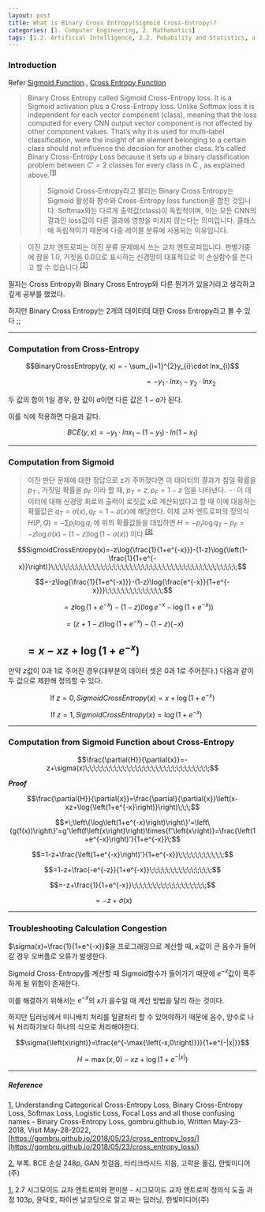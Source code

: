 ```yaml
---
layout: post
title: What is Binary Cross Entropy(Sigmoid Cross-Entropy)?
categories: [1. Computer Engineering, 2. Mathematics]
tags: [1.2. Artificial Intelligence, 2.2. Pobability and Statistics, a.b. Regression Problem]
---
```


### Introduction

Refer [Sigmoid Function](https://maizer2.github.io/1.%20computer%20engineering/2022/05/19/sigmoid-function.html)., [Cross Entropy Function](https://maizer2.github.io/1.%20computer%20engineering/2.%20mathematics/2022/05/15/Cross-Entropy.html)

> Binary Cross Entropy called Sigmoid Cross-Entropy loss. It is a Sigmoid activation plus a Cross-Entropy loss. Unlike Softmax loss it is independent for each vector component (class), meaning that the loss computed for every CNN output vector component is not affected by other component values. That’s why it is used for multi-label classification, were the insight of an element belonging to a certain class should not influence the decision for another class. It’s called Binary Cross-Entropy Loss because it sets up a binary classification problem between $C′=2$ classes for every class in $C$ , as explained above.<sup><a href="#footnote_1_1" name="footnote_1_2">[1]</a></sup>
>> Sigmoid Cross-Entropy라고 불리는 Binary Cross Entropy는 Sigmoid 활성화 함수와 Cross-Entropy loss function을 합친 것입니다. Softmax와는 다르게 출력값(class)이 독립적이며, 이는 모든 CNN의 결과인 loss값이 다른 결과에 영향을 미치지 않는다는 의미입니다. 클래스에 독립적이기 때문에 다중 레이블 분류에 사용되는 이유입니다.

> 이진 교차 엔트로피는 이진 분류 문제에서 쓰는 교차 엔트로피입니다. 판별기중에 참을 1.0, 거짓을 0.0으로 표시하는 신경망이 대표적으로 이 손실함수를 쓴다고 할 수 있습니다.<sup><a href="#footnote_2_1" name="footnote_2_2">[2]</a></sup>

필자는 Cross Entropy와 Binary Cross Entroyp와 다른 뭔가가 있을거라고 생각하고 깊게 공부를 했었다.

하지만 Binary Cross Entropy는 2개의 데이터데 대한 Cross Entropy라고 볼 수 있다 ;;

---

### Computation from Cross-Entropy

$$BinaryCrossEntropy(y, x) = - \sum_{i=1}^{2}y_{i}\cdot lnx_{i}$$

$$\;\;\;\;\;\;\;\;\;\;\;\;\;\;\;\;\;\;\;\;\;\;\;\;\;\;\;\;\;\;\;\;\;\;\;\;\;\;\;\;\;\;\;\;\;\;\;\;\;\;\;\;\;\;\ = - y_{1}\cdot lnx_{1} - y_{2}\cdot lnx_{2}$$

두 값의 합이 1일 경우, 한 값이 $a$이면 다른 값은 $1 - a$가 된다.

이를 식에 적용하면 다음과 같다.

$$BCE(y, x) = - y_{1}\cdot lnx_{1} - (1 - y_{1})\cdot ln(1 - x_{1})$$

---

### Computation from Sigmoid

> 이진 판단 문제에 대한 정답으로 z가 주어졌다면 이 데이터의 결과가 참일 확률을 $p_{T}$ , 거짓일 확률을 $p_{F}$ 이라 할 때, $p_{T} = z, p_{F}=1-z$ 임을 나타낸다. $\cdots$ 이 데이터에 대해 신경망 회로의 출력이 로짓값 x로 계산되었다고 할 때 이에 대응하는 확률값은 $q_{T}=\sigma(x), q_{F}=1-\sigma(x)$에 해당한다. 이제 교차 엔트로피의 정의식 $H(P,Q)=-\sum{p_{i}\log{q_{i}}}$ 에 위의 확률값들을 대입하면 $H=-p_{r}\log{q_{T}-p_{F}}=-z\log{\sigma(x)-(1-z)\log(1-\sigma(x))}$ 이다.<sup><a href="#footnote_3_1" name="footnote_3_2">[3]</a></sup>

$$SigmoidCrossEntropy(x)=-z\log{\frac{1}{1+e^{-x}}}-(1-z)\log{\left(1-\frac{1}{1+e^{-x}}\right)}\;\;\;\;\;\;\;\;\;\;\;\;\;\;\;\;\;\;\;\;\;\;\;\;\;\;\;\;\;\;\;\;\;\;\;\;\;\;\;\;\;\;\;\;\;$$

$$=-z\log{\frac{1}{1+e^{-x}}}-(1-z)\log{\frac{e^{-x}}{1+e^{-x}}}\;\;\;\;\;\;\;\;\;\;\;\;\;\;$$

$$\;\;\;\;\;\;=z\log{\left(1+e^{-x}\right)}-(1-z)\left(\log{e^{-x}}-\log{(1+e^{-x})}\right)$$

$$=(z+1-z)\log{(1+e^{-x})}-(1-z)(-x)\;\;\;\;\;\;\;\;\;\;$$

$$=x-xz+\log{\left(1+e^{-x}\right)}\;\;\;\;\;\;\;\;\;\;\;\;\;\;\;\;\;\;\;\;\;\;\;\;\;\;\;\;\;\;\;\;\;\;\;\;\;\;\;$$
---

만약 $z$값이 0과 1로 주어진 경우(대부분의 데이터 셋은 0과 1로 주어진다.) 다음과 같이 두 값으로 제한해 정의할 수 있다.

$$\mathrm{If}\;z=0, SigmoidCrossEntropy(x)=x+\log{(1+e^{-x})}$$

$$\mathrm{If}\;z=1, SigmoidCrossEntropy(x)=\log{(1+e^{-x})}\;\;\;\;\;\;\;$$

---

### Computation from Sigmoid Function about Cross-Entropy

$$\frac{\partial{H}}{\partial{x}}=-z+\sigma(x)\;\;\;\;\;\;\;\;\;\;\;\;\;\;\;\;\;\;\;\;\;\;\;\;\;\;\;\;\;\;$$

***Proof***

$$\frac{\partial{H}}{\partial{x}}=\frac{\partial}{\partial{x}}\left(x-xz+\log{\left(1+e^{-x}\right)}\right)\;\;\;$$

$$*\;\left\{\log\left(1+e^{-x}\right)\right\}'=\left\{g(f(x))\right\}'=g'\left(f\left(x\right)\right)\times{f'\left(x\right)}=\frac{\left(1+e^{-x}\right)'}{1+e^{-x}}\;$$

$$=1-z+\frac{\left(1+e^{-x}\right)'}{1+e^{-x}}\;\;\;\;\;\;\;\;\;\;\;$$

$$=1-z+\frac{-e^{-z}}{1+e^{-x}}\;\;\;\;\;\;\;\;\;\;\;\;\;\;\;$$

$$=-z+\frac{1}{1+e^{-x}}\;\;\;\;\;\;\;\;\;\;\;\;\;\;\;\;\;\;$$

$$=-z+\sigma{\left({x}\right)}\;\;\;\;\;\;\;\;\;\;\;\;\;\;\;\;\;\;\;\;\;\;\;$$

---

### Troubleshooting Calculation Congestion

$\sigma(x)=\frac{1}{1+e^{-x}}$을 프로그래밍으로 계산할 때, $x$값이 큰 음수가 들어갈 경우 오버플로 오류가 발생한다.

Sigmoid Cross-Entropy를 계산할 때 Sigmoid함수가 들어가기 때문에 $e^{-x}$값이 폭주하게 될 위험이 존재한다.

이를 해결하기 위해서는 $e^{-x}$의 $x$가 음수일 때 계산 방법을 달리 하는 것이다.

하지만 딥러닝에서 미니배치 처리를 일괄처리 할 수 있어야하기 때문에 음수, 양수로 나눠 처리하기보다 하나의 식으로 처리해야한다.

$$\sigma{\left(x\right)}=\frac{e^{-\max{\left(-x,0\right)}}}{1+e^{-|x|}}$$

$$H=\max{(x,0)}-xz+\log{\left(1+e^{-|x|}\right)}$$

---

##### Reference

<a href="#footnote_1_2" name="footnote_1_1">1.</a> Understanding Categorical Cross-Entropy Loss, Binary Cross-Entropy Loss, Softmax Loss, Logistic Loss, Focal Loss and all those confusing names - Binary Cross-Entropy Loss, gombru.github.io, Written May-23-2018,  Visit May-28-2022, [https://gombru.github.io/2018/05/23/cross_entropy_loss/](https://gombru.github.io/2018/05/23/cross_entropy_loss/)

<a href="#footnote_2_2" name="footnote_2_1">2.</a> 부록. BCE 손실 248p, GAN 첫걸음, 타리크라시드 지음, 고락윤 옮김, 한빛미디어(주)

<a href="#footnote_3_2" name="footnote_3_1">1.</a> 2.7 시그모이드 교차 엔트로피와 편미분 - 시그모이드 교차 엔트로피 정의식 도출 과정 103p, 윤덕호, 파이썬 날코딩으로 알고 짜는 딥러닝,  한빛미디어(주)